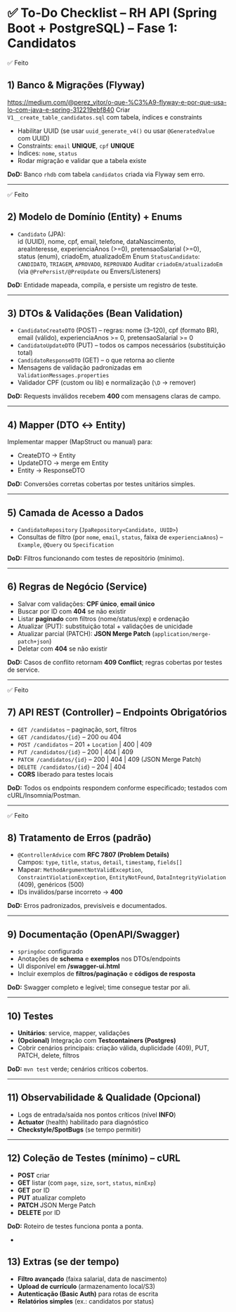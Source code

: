 # ✅ To-Do Checklist – RH API (Spring Boot + PostgreSQL) – Fase 1: Candidatos

✅ Feito
## 1) Banco & Migrações (Flyway)
https://medium.com/@perez_vitor/o-que-%C3%A9-flyway-e-por-que-usa-lo-com-java-e-spring-312219ebf840
 Criar `V1__create_table_candidatos.sql` com tabela, índices e constraints
- Habilitar UUID (se usar `uuid_generate_v4()` ou usar `@GeneratedValue` com UUID)
- Constraints: `email` **UNIQUE**, `cpf` **UNIQUE**
- Índices: `nome`, `status`
- Rodar migração e validar que a tabela existe

**DoD:** Banco `rhdb` com tabela `candidatos` criada via Flyway sem erro.

---
✅ Feito
## 2) Modelo de Domínio (Entity) + Enums
- `Candidato` (JPA):  
  id (UUID), nome, cpf, email, telefone, dataNascimento,  
  areaInteresse, experienciaAnos (>=0), pretensaoSalarial (>=0),  
  status (enum), criadoEm, atualizadoEm
 Enum `StatusCandidato`: `CANDIDATO`, `TRIAGEM`, `APROVADO`, `REPROVADO`
Auditar `criadoEm/atualizadoEm` (via `@PrePersist/@PreUpdate` ou Envers/Listeners)

**DoD:** Entidade mapeada, compila, e persiste um registro de teste.

---

## 3) DTOs & Validações (Bean Validation)
- `CandidatoCreateDTO` (POST) – regras: nome (3–120), cpf (formato BR), email (válido), experienciaAnos >= 0, pretensaoSalarial >= 0
- `CandidatoUpdateDTO` (PUT) – todos os campos necessários (substituição total)
- `CandidatoResponseDTO` (GET) – o que retorna ao cliente
- Mensagens de validação padronizadas em `ValidationMessages.properties`
- Validador CPF (custom ou lib) e normalização (`\D` → remover)

**DoD:** Requests inválidos recebem **400** com mensagens claras de campo.

---

## 4) Mapper (DTO ↔ Entity)
Implementar mapper (MapStruct ou manual) para:
- CreateDTO → Entity
- UpdateDTO → merge em Entity
- Entity → ResponseDTO

**DoD:** Conversões corretas cobertas por testes unitários simples.

---

## 5) Camada de Acesso a Dados
- `CandidatoRepository` (`JpaRepository<Candidato, UUID>`)
- Consultas de filtro (por `nome`, `email`, `status`, faixa de `experienciaAnos`) – `Example`, `@Query` ou `Specification`

**DoD:** Filtros funcionando com testes de repositório (mínimo).

---

## 6) Regras de Negócio (Service)
- Salvar com validações: **CPF único**, **email único**
- Buscar por ID com **404** se não existir
- Listar **paginado** com filtros (nome/status/exp) e ordenação
- Atualizar (PUT): substituição total + validações de unicidade
- Atualizar parcial (PATCH): **JSON Merge Patch** (`application/merge-patch+json`)
- Deletar com **404** se não existir

**DoD:** Casos de conflito retornam **409 Conflict**; regras cobertas por testes de service.

---
✅ Feito
## 7) API REST (Controller) – Endpoints Obrigatórios
- `GET /candidatos` – paginação, sort, filtros
- `GET /candidatos/{id}` – 200 ou 404
- `POST /candidatos` – 201 + `Location` | 400 | 409
- `PUT /candidatos/{id}` – 200 | 404 | 409
- `PATCH /candidatos/{id}` – 200 | 404 | 409 (JSON Merge Patch)
- `DELETE /candidatos/{id}` – 204 | 404
- **CORS** liberado para testes locais

**DoD:** Todos os endpoints respondem conforme especificado; testados com cURL/Insomnia/Postman.

---
✅ Feito
## 8) Tratamento de Erros (padrão)
- `@ControllerAdvice` com **RFC 7807 (Problem Details)**  
  Campos: `type`, `title`, `status`, `detail`, `timestamp`, `fields[]`
- Mapear: `MethodArgumentNotValidException`, `ConstraintViolationException`, `EntityNotFound`, `DataIntegrityViolation` (409), genéricos (500)
- IDs inválidos/parse incorreto → **400**

**DoD:** Erros padronizados, previsíveis e documentados.

---

## 9) Documentação (OpenAPI/Swagger)
- `springdoc` configurado
- Anotações de **schema** e **exemplos** nos DTOs/endpoints
- UI disponível em **/swagger-ui.html**
- Incluir exemplos de **filtros/paginação** e **códigos de resposta**

**DoD:** Swagger completo e legível; time consegue testar por ali.

---

## 10) Testes
- **Unitários**: service, mapper, validações
- **(Opcional)** Integração com **Testcontainers (Postgres)**
- Cobrir cenários principais: criação válida, duplicidade (409), PUT, PATCH, delete, filtros

**DoD:** `mvn test` verde; cenários críticos cobertos.

---

## 11) Observabilidade & Qualidade (Opcional)
- Logs de entrada/saída nos pontos críticos (nível **INFO**)
- **Actuator** (health) habilitado para diagnóstico
- **Checkstyle/SpotBugs** (se tempo permitir)

---

## 12) Coleção de Testes (mínimo) – cURL
- **POST** criar
- **GET** listar (com `page`, `size`, `sort`, `status`, `minExp`)
- **GET** por ID
- **PUT** atualizar completo
- **PATCH** JSON Merge Patch
- **DELETE** por ID

**DoD:** Roteiro de testes funciona ponta a ponta.

-

## 13) Extras (se der tempo)
- **Filtro avançado** (faixa salarial, data de nascimento)
- **Upload de currículo** (armazenamento local/S3)
- **Autenticação (Basic Auth)** para rotas de escrita
- **Relatórios simples** (ex.: candidatos por status)

